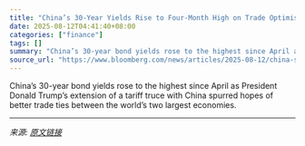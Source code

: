 ```yaml
---
title: "China’s 30-Year Yields Rise to Four-Month High on Trade Optimism"
date: 2025-08-12T04:41:40+08:00
categories: ["finance"]
tags: []
summary: "China’s 30-year bond yields rose to the highest since April as President Donald Trump’s extension of a tariff truce with China spurred hopes of better trade ties between the world’s two largest econom"
source_url: "https://www.bloomberg.com/news/articles/2025-08-12/china-s-30-year-yields-rise-to-four-month-high-on-trade-optimism"
---
```


China’s 30-year bond yields rose to the highest since April as President Donald Trump’s extension of a tariff truce with China spurred hopes of better trade ties between the world’s two largest economies.

---

*来源: [原文链接](https://www.bloomberg.com/news/articles/2025-08-12/china-s-30-year-yields-rise-to-four-month-high-on-trade-optimism)*

